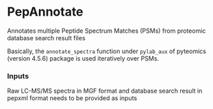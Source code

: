 # PepAnnotate
Annotates multiple Peptide Spectrum Matches (PSMs) from proteomic database search result files

Basically, the `annotate_spectra` function under `pylab_aux` of pyteomics (version 4.5.6) package is used iteratively over PSMs.

### Inputs
Raw LC-MS/MS spectra in MGF format and database search result in pepxml format needs to be provided as inputs
